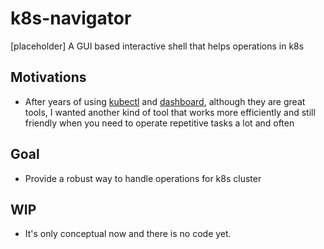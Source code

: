 # k8s-navigator
[placeholder] A GUI based interactive shell that helps operations in k8s

## Motivations
- After years of using [kubectl](https://kubernetes.io/docs/reference/kubectl/kubectl/) and [dashboard](https://github.com/kubernetes/dashboard), although they are great tools, I wanted another kind of tool that works more efficiently and still friendly when you need to operate repetitive tasks a lot and often

## Goal
- Provide a robust way to handle operations for k8s cluster 

## WIP
- It's only conceptual now and there is no code yet.
